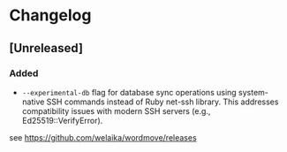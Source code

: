 # Changelog

## [Unreleased]

### Added

- `--experimental-db` flag for database sync operations using system-native SSH commands instead of Ruby net-ssh library. This addresses compatibility issues with modern SSH servers (e.g., Ed25519::VerifyError).

see https://github.com/welaika/wordmove/releases
